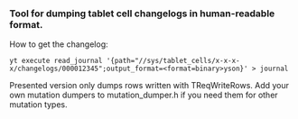 ### Tool for dumping tablet cell changelogs in human-readable format.

How to get the changelog:

```
yt execute read_journal '{path="//sys/tablet_cells/x-x-x-x/changelogs/000012345";output_format=<format=binary>yson}' > journal
```

Presented version only dumps rows written with TReqWriteRows. Add your own mutation dumpers to mutation_dumper.h if you need them for other mutation types.
